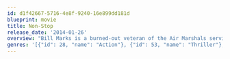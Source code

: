 ```yaml
---
id: d1f42667-5716-4e8f-9240-16e899dd181d
blueprint: movie
title: Non-Stop
release_date: '2014-01-26'
overview: "Bill Marks is a burned-out veteran of the Air Marshals service. He views the assignment not as a life-saving duty, but as a desk job in the sky. However, today's flight will be no routine trip. Shortly into the transatlantic journey from New York to London, he receives a series of mysterious text messages ordering him to have the government transfer $150 million into a secret account, or a passenger will die every 20 minutes."
genres: '[{"id": 28, "name": "Action"}, {"id": 53, "name": "Thriller"}, {"id": 9648, "name": "Mystery"}]'
---
```

